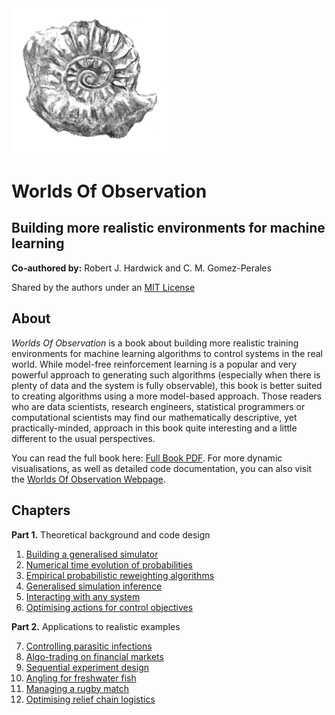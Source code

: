 <img src="images/ammonite.png" alt="ammonite" width="250"/>

# Worlds Of Observation

## Building more realistic environments for machine learning

**Co-authored by:** Robert J. Hardwick and C. M. Gomez-Perales

Shared by the authors under an [MIT License](LICENSE)

## About

_Worlds Of Observation_ is a book about building more realistic training environments for machine learning algorithms to control systems in the real world. While model-free reinforcement learning is a popular and very powerful approach to generating such algorithms (especially when there is plenty of data and the system is fully observable), this book is better suited to creating algorithms using a more model-based approach. Those readers who are data scientists, research engineers, statistical programmers or computational scientists may find our mathematically descriptive, yet practically-minded, approach in this book quite interesting and a little different to the usual perspectives.

You can read the full book here: [Full Book PDF](book.pdf). For more dynamic visualisations, as well as detailed code documentation, you can also visit the [Worlds Of Observation Webpage](https://worldsofobservation.github.io/).

## Chapters

**Part 1.** Theoretical background and code design

1. [Building a generalised simulator](building_a_generalised_simulator/chapter.pdf)
2. [Numerical time evolution of probabilities](numerical_time_evolution_of_probabilities/chapter.pdf)
3. [Empirical probabilistic reweighting algorithms](empirical_probabilistic_reweighting_algorithms/chapter.pdf)
4. [Generalised simulation inference](generalised_simulation_inference/chapter.pdf)
5. [Interacting with any system](interacting_with_any_system/chapter.pdf)
6. [Optimising actions for control objectives](optimising_actions_for_control_objectives/chapter.pdf)

**Part 2.** Applications to realistic examples

7. [Controlling parasitic infections](controlling_parasitic_infections/chapter.pdf)
8. [Algo-trading on financial markets](algo_trading_on_financial_markets/chapter.pdf)
9. [Sequential experiment design](sequential_experiment_design/chapter.pdf)
10. [Angling for freshwater fish](angling_for_freshwater_fish/chapter.pdf)
11. [Managing a rugby match](managing_a_rugby_match/chapter.pdf)
12. [Optimising relief chain logistics](optimising_relief_chain_logistics/chapter.pdf)